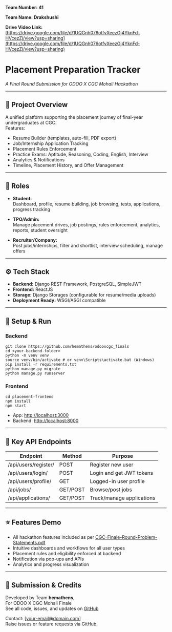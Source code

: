 **Team Number: 41**

**Team Name: Drakshushi**

**Drive Video Link:** [https://drive.google.com/file/d/1UQGnh076otfvXeezGj4YknFd-HVcezZj/view?usp=sharing](https://drive.google.com/file/d/1UQGnh076otfvXeezGj4YknFd-HVcezZj/view?usp=sharing)

# Placement Preparation Tracker

_A Final Round Submission for ODOO X CGC Mohali Hackathon_

---

## 📝 Project Overview

A unified platform supporting the placement journey of final-year undergraduates at CGC.  
Features:  
- Resume Builder (templates, auto-fill, PDF export)
- Job/Internship Application Tracking
- Placement Rules Enforcement
- Practice Exams: Aptitude, Reasoning, Coding, English, Interview
- Analytics & Notifications
- Timeline, Placement History, and Offer Management

---

## 👥 Roles

- **Student:**  
  Dashboard, profile, resume building, job browsing, tests, applications, progress tracking

- **TPO/Admin:**  
  Manage placement drives, job postings, rules enforcement, analytics, reports, student oversight

- **Recruiter/Company:**  
  Post jobs/internships, filter and shortlist, interview scheduling, manage offers

---

## ⚙️ Tech Stack

- **Backend:** Django REST Framework, PostgreSQL, SimpleJWT
- **Frontend:** ReactJS
- **Storage:** Django Storages (configurable for resume/media uploads)
- **Deployment Ready:** WSGI/ASGI compatible

---

## 🚀 Setup & Run

### Backend
```
git clone https://github.com/hemathens/odooxcgc_finals
cd <your-backend-folder>
python -m venv venv
source venv/bin/activate # or venv\Scripts\activate.bat (Windows)
pip install -r requirements.txt
python manage.py migrate
python manage.py runserver
```
### Frontend
```
cd placement-frontend
npm install
npm start
```

- App: [http://localhost:3000](http://localhost:3000)
- Backend: [http://localhost:8000](http://localhost:8000)

---

## 🔗 Key API Endpoints

| Endpoint                   | Method | Purpose                           |
|----------------------------|--------|-----------------------------------|
| /api/users/register/       | POST   | Register new user                 |
| /api/users/login/          | POST   | Login and get JWT tokens          |
| /api/users/profile/        | GET    | Logged-in user profile            |
| /api/jobs/                 | GET/POST| Browse/post jobs                  |
| /api/applications/         | GET/POST| Track/manage applications         |

---

## ⭐ Features Demo

- All hackathon features included as per [CGC-Finale-Round-Problem-Statements.pdf](CGC-Finale-Round-Problem-Statements.pdf)
- Intuitive dashboards and workflows for all user types
- Placement rules and eligibility enforced at backend
- Notification via pop-ups and APIs  
- Analytics and progress visualization

---

## 📄 Submission & Credits

Developed by Team **hemathens**,  
For ODOO X CGC Mohali Finale  
See all code, issues, and updates on [GitHub](https://github.com/hemathens/odooxcgc_finals)

Contact: [your-email@domain.com]  
Raise issues or feature requests via GitHub.
